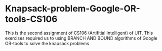 # Knapsack-problem-Google-OR-tools-CS106
This is the second assignment of CS106 (Artifitial Intelligent) of UIT. This exercises required us to using BRANCH AND BOUND algorithms of Google OR-tools to solve the knapsack problems
